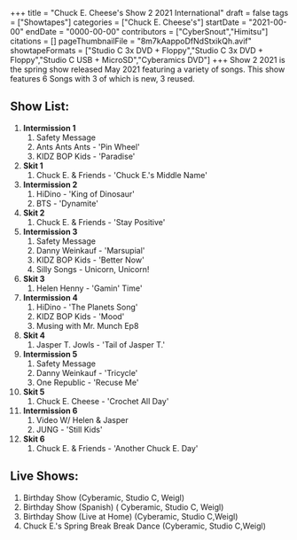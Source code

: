 +++
title = "Chuck E. Cheese's Show 2 2021 International"
draft = false
tags = ["Showtapes"]
categories = ["Chuck E. Cheese's"]
startDate = "2021-00-00"
endDate = "0000-00-00"
contributors = ["CyberSnout","Himitsu"]
citations = []
pageThumbnailFile = "8m7kAappoDfNdStxikQh.avif"
showtapeFormats = ["Studio C 3x DVD + Floppy","Studio C 3x DVD + Floppy","Studio C USB + MicroSD","Cyberamics DVD"]
+++
Show 2 2021 is the spring show released May 2021 featuring a variety of songs. This show features 6 Songs with 3 of which is new, 3 reused.

## Show List:

1.  **Intermission 1**
    1.  Safety Message
    2.  Ants Ants Ants - 'Pin Wheel'
    3.  KIDZ BOP Kids - 'Paradise'
2.  **Skit 1**
    1.  Chuck E. & Friends - 'Chuck E.'s Middle Name'
3.  **Intermission 2**
    1.  HiDino - 'King of Dinosaur'
    2.  BTS - 'Dynamite'
4.  **Skit 2**
    1.  Chuck E. & Friends - 'Stay Positive'
5.  **Intermission 3**
    1.  Safety Message
    2.  Danny Weinkauf - 'Marsupial'
    3.  KIDZ BOP Kids - 'Better Now'
    4.  Silly Songs - Unicorn, Unicorn!
6.  **Skit 3**
    1.  Helen Henny - 'Gamin' Time'
7.  **Intermission 4**
    1.  HiDino - 'The Planets Song'
    2.  KIDZ BOP Kids - 'Mood'
    3.  Musing with Mr. Munch Ep8
8.  **Skit 4**
    1.  Jasper T. Jowls - 'Tail of Jasper T.'
9.  **Intermission 5**
    1.  Safety Message
    2.  Danny Weinkauf - 'Tricycle'
    3.  One Republic - 'Recuse Me'
10. **Skit 5**
    1.  Chuck E. Cheese - 'Crochet All Day'
11. **Intermission 6**
    1.  Video W/ Helen & Jasper
    2.  JUNG - 'Still Kids'
12. **Skit 6**
    1.  Chuck E. & Friends - 'Another Chuck E. Day'

## Live Shows:

1.  Birthday Show (Cyberamic, Studio C, Weigl)
2.  Birthday Show (Spanish) ( Cyberamic, Studio C, Weigl)
3.  Birthday Show (Live at Home) (Cyberamic, Studio C,Weigl)
4.  Chuck E.'s Spring Break Break Dance (Cyberamic, Studio C,Weigl)
